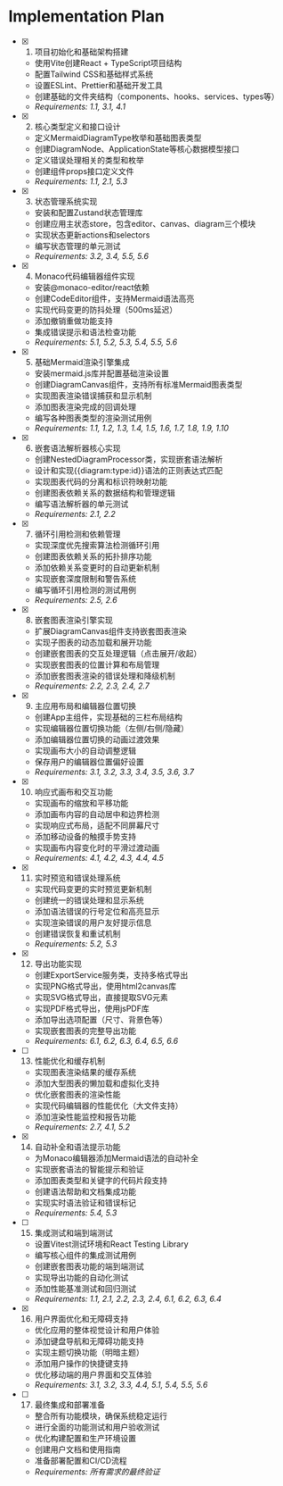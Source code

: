 # Implementation Plan

- [x] 1. 项目初始化和基础架构搭建
  - 使用Vite创建React + TypeScript项目结构
  - 配置Tailwind CSS和基础样式系统
  - 设置ESLint、Prettier和基础开发工具
  - 创建基础的文件夹结构（components、hooks、services、types等）
  - _Requirements: 1.1, 3.1, 4.1_

- [x] 2. 核心类型定义和接口设计
  - 定义MermaidDiagramType枚举和基础图表类型
  - 创建DiagramNode、ApplicationState等核心数据模型接口
  - 定义错误处理相关的类型和枚举
  - 创建组件props接口定义文件
  - _Requirements: 1.1, 2.1, 5.3_

- [x] 3. 状态管理系统实现
  - 安装和配置Zustand状态管理库
  - 创建应用主状态store，包含editor、canvas、diagram三个模块
  - 实现状态更新actions和selectors
  - 编写状态管理的单元测试
  - _Requirements: 3.2, 3.4, 5.5, 5.6_

- [x] 4. Monaco代码编辑器组件实现
  - 安装@monaco-editor/react依赖
  - 创建CodeEditor组件，支持Mermaid语法高亮
  - 实现代码变更的防抖处理（500ms延迟）
  - 添加撤销重做功能支持
  - 集成错误提示和语法检查功能
  - _Requirements: 5.1, 5.2, 5.3, 5.4, 5.5, 5.6_

- [x] 5. 基础Mermaid渲染引擎集成
  - 安装mermaid.js库并配置基础渲染设置
  - 创建DiagramCanvas组件，支持所有标准Mermaid图表类型
  - 实现图表渲染错误捕获和显示机制
  - 添加图表渲染完成的回调处理
  - 编写各种图表类型的渲染测试用例
  - _Requirements: 1.1, 1.2, 1.3, 1.4, 1.5, 1.6, 1.7, 1.8, 1.9, 1.10_

- [x] 6. 嵌套语法解析器核心实现
  - 创建NestedDiagramProcessor类，实现嵌套语法解析
  - 设计和实现{{diagram:type:id}}语法的正则表达式匹配
  - 实现图表代码的分离和标识符映射功能
  - 创建图表依赖关系的数据结构和管理逻辑
  - 编写语法解析器的单元测试
  - _Requirements: 2.1, 2.2_

- [x] 7. 循环引用检测和依赖管理
  - 实现深度优先搜索算法检测循环引用
  - 创建图表依赖关系的拓扑排序功能
  - 添加依赖关系变更时的自动更新机制
  - 实现嵌套深度限制和警告系统
  - 编写循环引用检测的测试用例
  - _Requirements: 2.5, 2.6_

- [x] 8. 嵌套图表渲染引擎实现
  - 扩展DiagramCanvas组件支持嵌套图表渲染
  - 实现子图表的动态加载和展开功能
  - 创建嵌套图表的交互处理逻辑（点击展开/收起）
  - 实现嵌套图表的位置计算和布局管理
  - 添加嵌套图表渲染的错误处理和降级机制
  - _Requirements: 2.2, 2.3, 2.4, 2.7_

- [x] 9. 主应用布局和编辑器位置切换
  - 创建App主组件，实现基础的三栏布局结构
  - 实现编辑器位置切换功能（左侧/右侧/隐藏）
  - 添加编辑器位置切换的动画过渡效果
  - 实现画布大小的自动调整逻辑
  - 保存用户的编辑器位置偏好设置
  - _Requirements: 3.1, 3.2, 3.3, 3.4, 3.5, 3.6, 3.7_

- [x] 10. 响应式画布和交互功能
  - 实现画布的缩放和平移功能
  - 添加画布内容的自动居中和边界检测
  - 实现响应式布局，适配不同屏幕尺寸
  - 添加移动设备的触摸手势支持
  - 实现画布内容变化时的平滑过渡动画
  - _Requirements: 4.1, 4.2, 4.3, 4.4, 4.5_

- [x] 11. 实时预览和错误处理系统
  - 实现代码变更的实时预览更新机制
  - 创建统一的错误处理和显示系统
  - 添加语法错误的行号定位和高亮显示
  - 实现渲染错误的用户友好提示信息
  - 创建错误恢复和重试机制
  - _Requirements: 5.2, 5.3_

- [x] 12. 导出功能实现
  - 创建ExportService服务类，支持多格式导出
  - 实现PNG格式导出，使用html2canvas库
  - 实现SVG格式导出，直接提取SVG元素
  - 实现PDF格式导出，使用jsPDF库
  - 添加导出选项配置（尺寸、背景色等）
  - 实现嵌套图表的完整导出功能
  - _Requirements: 6.1, 6.2, 6.3, 6.4, 6.5, 6.6_

- [ ] 13. 性能优化和缓存机制
  - 实现图表渲染结果的缓存系统
  - 添加大型图表的懒加载和虚拟化支持
  - 优化嵌套图表的渲染性能
  - 实现代码编辑器的性能优化（大文件支持）
  - 添加渲染性能监控和报告功能
  - _Requirements: 2.7, 4.1, 5.2_

- [x] 14. 自动补全和语法提示功能
  - 为Monaco编辑器添加Mermaid语法的自动补全
  - 实现嵌套语法的智能提示和验证
  - 添加图表类型和关键字的代码片段支持
  - 创建语法帮助和文档集成功能
  - 实现实时语法验证和错误标记
  - _Requirements: 5.4, 5.3_

- [ ] 15. 集成测试和端到端测试
  - 设置Vitest测试环境和React Testing Library
  - 编写核心组件的集成测试用例
  - 创建嵌套图表功能的端到端测试
  - 实现导出功能的自动化测试
  - 添加性能基准测试和回归测试
  - _Requirements: 1.1, 2.1, 2.2, 2.3, 2.4, 6.1, 6.2, 6.3, 6.4_

- [x] 16. 用户界面优化和无障碍支持
  - 优化应用的整体视觉设计和用户体验
  - 添加键盘导航和无障碍功能支持
  - 实现主题切换功能（明暗主题）
  - 添加用户操作的快捷键支持
  - 优化移动端的用户界面和交互体验
  - _Requirements: 3.1, 3.2, 3.3, 4.4, 5.1, 5.4, 5.5, 5.6_

- [ ] 17. 最终集成和部署准备
  - 整合所有功能模块，确保系统稳定运行
  - 进行全面的功能测试和用户验收测试
  - 优化构建配置和生产环境设置
  - 创建用户文档和使用指南
  - 准备部署配置和CI/CD流程
  - _Requirements: 所有需求的最终验证_